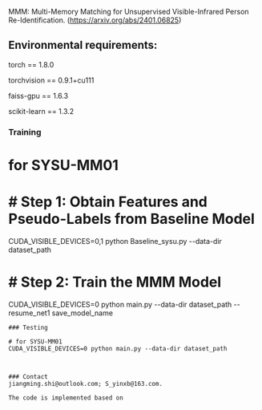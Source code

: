 MMM: Multi-Memory Matching for Unsupervised Visible-Infrared Person Re-Identification. (https://arxiv.org/abs/2401.06825)

## Environmental requirements:

torch == 1.8.0

torchvision ==  0.9.1+cu111

faiss-gpu  == 1.6.3

scikit-learn == 1.3.2

### Training

# for SYSU-MM01
# # Step 1: Obtain Features and Pseudo-Labels from Baseline Model
CUDA_VISIBLE_DEVICES=0,1 python Baseline_sysu.py --data-dir dataset_path

# # Step 2: Train the MMM Model
CUDA_VISIBLE_DEVICES=0 python main.py --data-dir dataset_path --resume_net1 save_model_name


```
### Testing

# for SYSU-MM01
CUDA_VISIBLE_DEVICES=0 python main.py --data-dir dataset_path



### Contact
jiangming.shi@outlook.com; S_yinxb@163.com.

The code is implemented based on
